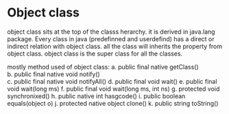 # Object class 
object class sits at the top of the classs herarchy.
it is derived in java.lang package.
Every class in java (predefinned and userdefind)  has a direct or indirect relation with object class.
all the class will inherits the property from object class.
object class is the super class for all the classes.

mostly method used of object class:
  a. public final native getClass()  
  b. public final native void notify()  
  c. public final native void notifyAll()
  d. public final void wait()
  e. public final void wait(long ms)
  f. public final void wait(long ms, int ns)
  g. protected void synchronixed()
  h. public native int hasgcode()
  i. public boolean equals(object o)
  j. protected native object clone()
  k. public string toString()
